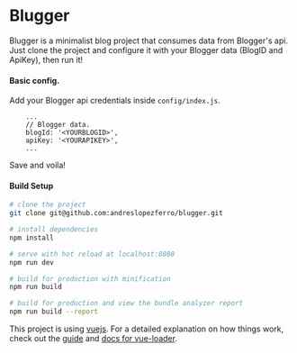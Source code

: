 # Blugger

Blugger is a minimalist blog project that consumes data from Blogger's api.
Just clone the project and configure it with your Blogger data (BlogID and ApiKey), then run it!
#### Basic config.
Add your Blogger api credentials inside `config/index.js`.
``` code
    ...
    // Blogger data.
    blogId: '<YOURBLOGID>',
    apiKey: '<YOURAPIKEY>',
    ...
```
Save and voila!
#### Build Setup

``` bash
# clone the project
git clone git@github.com:andreslopezferro/blugger.git

# install dependencies
npm install

# serve with hot reload at localhost:8080
npm run dev

# build for production with minification
npm run build

# build for production and view the bundle analyzer report
npm run build --report
```
This project is using [vuejs](https://vuejs.org/v2/guide/).
For a detailed explanation on how things work, check out the [guide](http://vuejs-templates.github.io/webpack/) and [docs for vue-loader](http://vuejs.github.io/vue-loader).